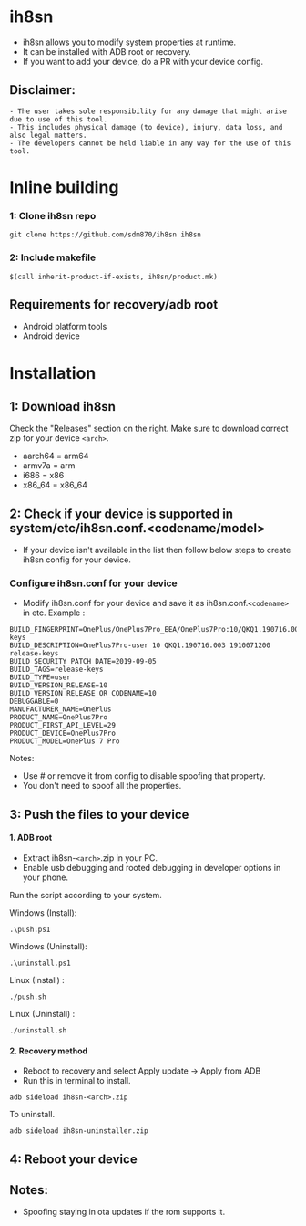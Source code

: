 # ih8sn

- ih8sn allows you to modify system properties at runtime.
-  It can be installed with ADB root or recovery.
- If you want to add your device, do a PR with your device config.

## Disclaimer:

```
- The user takes sole responsibility for any damage that might arise due to use of this tool.
- This includes physical damage (to device), injury, data loss, and also legal matters.
- The developers cannot be held liable in any way for the use of this tool.
```

# Inline building

### 1: Clone ih8sn repo
```
git clone https://github.com/sdm870/ih8sn ih8sn
```

### 2: Include makefile
```
$(call inherit-product-if-exists, ih8sn/product.mk)
```

## Requirements for recovery/adb root

- Android platform tools
- Android device

# Installation

## 1: Download ih8sn

Check the "Releases" section on the right. Make sure to download correct zip for your device `<arch>`.

- aarch64 = arm64
- armv7a = arm
- i686 = x86
- x86_64 = x86_64

## 2: Check if your device is supported in system/etc/ih8sn.conf.<codename/model>
- If your device isn't available in the list then follow below steps to create ih8sn config for your device.

### Configure ih8sn.conf for your device
- Modify ih8sn.conf for your device and save it as ih8sn.conf.`<codename>` in etc.
Example :

```
BUILD_FINGERPRINT=OnePlus/OnePlus7Pro_EEA/OnePlus7Pro:10/QKQ1.190716.003/1910071200:user/release-keys
BUILD_DESCRIPTION=OnePlus7Pro-user 10 QKQ1.190716.003 1910071200 release-keys
BUILD_SECURITY_PATCH_DATE=2019-09-05
BUILD_TAGS=release-keys
BUILD_TYPE=user
BUILD_VERSION_RELEASE=10
BUILD_VERSION_RELEASE_OR_CODENAME=10
DEBUGGABLE=0
MANUFACTURER_NAME=OnePlus
PRODUCT_NAME=OnePlus7Pro
PRODUCT_FIRST_API_LEVEL=29
PRODUCT_DEVICE=OnePlus7Pro
PRODUCT_MODEL=OnePlus 7 Pro
```

Notes:
- Use # or remove it from config to disable spoofing that property.
- You don't need to spoof all the properties.

## 3: Push the files to your device

#### 1. ADB root

- Extract ih8sn-`<arch>`.zip in your PC.
- Enable usb debugging and rooted debugging in developer options in your phone. 

Run the script according to your system.

Windows (Install):
```
.\push.ps1
```
Windows (Uninstall):
```
.\uninstall.ps1
```
Linux (Install) :
```
./push.sh
```
Linux (Uninstall) :
```
./uninstall.sh
```

#### 2. Recovery method

- Reboot to recovery and select Apply update -> Apply from ADB
- Run this in terminal to install.
```
adb sideload ih8sn-<arch>.zip
```

To uninstall.
```
adb sideload ih8sn-uninstaller.zip
```

## 4: Reboot your device 

## Notes: 
- Spoofing staying in ota updates if the rom supports it.

